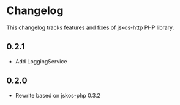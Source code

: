 # Changelog

This changelog tracks features and fixes of jskos-http PHP library.

## 0.2.1

* Add LoggingService

## 0.2.0

* Rewrite based on jskos-php 0.3.2
